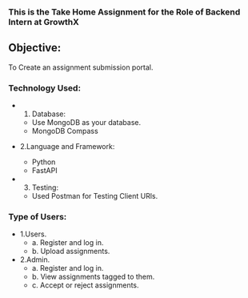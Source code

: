 ### This is the Take Home Assignment for the Role of Backend Intern at GrowthX

## Objective:
To Create an assignment submission portal.

### Technology Used:
- 1. Database:
   - Use MongoDB as your database.
   - MongoDB Compass

- 2.Language and Framework:
   - Python
   - FastAPI

- 3. Testing:
   - Used Postman for Testing Client URls.

### Type of Users:
   - 1.Users.
      - a. Register and log in.
      - b. Upload assignments.
   - 2.Admin.
      - a. Register and log in.
      - b. View assignments tagged to them.
      - c. Accept or reject assignments.
